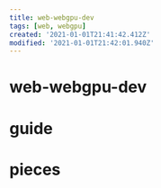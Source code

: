 ```yaml
---
title: web-webgpu-dev
tags: [web, webgpu]
created: '2021-01-01T21:41:42.412Z'
modified: '2021-01-01T21:42:01.940Z'
---
```


# web-webgpu-dev

# guide

# pieces
